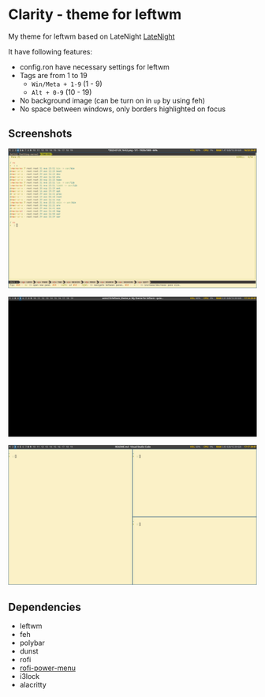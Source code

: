 # Clarity - theme for leftwm
My theme for leftwm based on LateNight [LateNight](https://github.com/JacoMalan1/LateNight)

It have following features:
- config.ron have necessary settings for leftwm
- Tags are from 1 to 19
  - `Win/Meta + 1-9` (1 - 9)
  - `Alt + 0-9` (10 - 19)
- No background image (can be turn on in `up` by using feh)
- No space between windows, only borders highlighted on focus

## Screenshots
![Screenshot](./clarity/screenshots/screenshot1.png)

![Screenshot](./clarity/screenshots/screenshot2.png)

![Screenshot](./clarity/screenshots/screenshot3.png)

## Dependencies
 - leftwm
 - feh
 - polybar
 - dunst
 - rofi
 - [rofi-power-menu](https://github.com/jluttine/rofi-power-menu)
 - i3lock
 - alacritty
